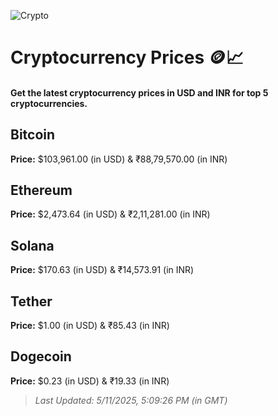 
![Crypto](https://www.techguide.com.au/wp-content/uploads/2020/11/crypto3.jpeg)

# Cryptocurrency Prices 🪙📈

#### Get the latest cryptocurrency prices in USD and INR for top 5 cryptocurrencies.

## Bitcoin

**Price:** $103,961.00 (in USD) & ₹88,79,570.00 (in INR)

## Ethereum

**Price:** $2,473.64 (in USD) & ₹2,11,281.00 (in INR)

## Solana

**Price:** $170.63 (in USD) & ₹14,573.91 (in INR)

## Tether

**Price:** $1.00 (in USD) & ₹85.43 (in INR)

## Dogecoin

**Price:** $0.23 (in USD) & ₹19.33 (in INR)

> _Last Updated: 5/11/2025, 5:09:26 PM (in GMT)_
